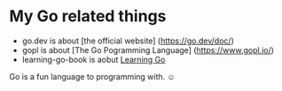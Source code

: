 # My Go related things

- go.dev is about [the official website] (https://go.dev/doc/)
- gopl is about [The Go Pogramming Language] (https://www.gopl.io/)
- learning-go-book is aobut [Learning Go](https://learning-go-book.dev/)

Go is a fun language to programming with. ☺️


